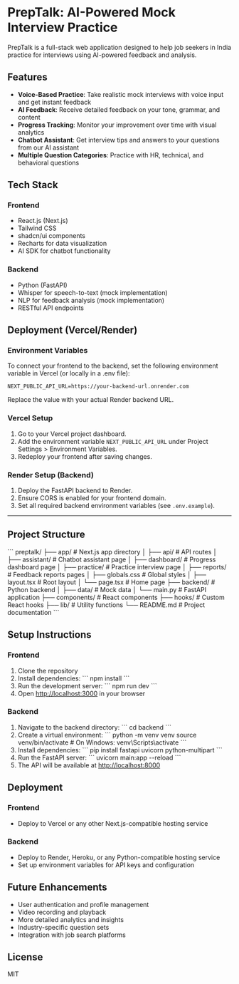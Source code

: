 # PrepTalk: AI-Powered Mock Interview Practice

PrepTalk is a full-stack web application designed to help job seekers in India practice for interviews using AI-powered feedback and analysis.

## Features

- **Voice-Based Practice**: Take realistic mock interviews with voice input and get instant feedback
- **AI Feedback**: Receive detailed feedback on your tone, grammar, and content
- **Progress Tracking**: Monitor your improvement over time with visual analytics
- **Chatbot Assistant**: Get interview tips and answers to your questions from our AI assistant
- **Multiple Question Categories**: Practice with HR, technical, and behavioral questions

## Tech Stack

### Frontend
- React.js (Next.js)
- Tailwind CSS
- shadcn/ui components
- Recharts for data visualization
- AI SDK for chatbot functionality

### Backend
- Python (FastAPI)
- Whisper for speech-to-text (mock implementation)
- NLP for feedback analysis (mock implementation)
- RESTful API endpoints


## Deployment (Vercel/Render)

### Environment Variables

To connect your frontend to the backend, set the following environment variable in Vercel (or locally in a .env file):

```
NEXT_PUBLIC_API_URL=https://your-backend-url.onrender.com
```

Replace the value with your actual Render backend URL.

### Vercel Setup

1. Go to your Vercel project dashboard.
2. Add the environment variable `NEXT_PUBLIC_API_URL` under Project Settings > Environment Variables.
3. Redeploy your frontend after saving changes.

### Render Setup (Backend)

1. Deploy the FastAPI backend to Render.
2. Ensure CORS is enabled for your frontend domain.
3. Set all required backend environment variables (see `.env.example`).

---

## Project Structure

\`\`\`
preptalk/
├── app/                    # Next.js app directory
│   ├── api/                # API routes
│   ├── assistant/          # Chatbot assistant page
│   ├── dashboard/          # Progress dashboard page
│   ├── practice/           # Practice interview page
│   ├── reports/            # Feedback reports pages
│   ├── globals.css         # Global styles
│   ├── layout.tsx          # Root layout
│   └── page.tsx            # Home page
├── backend/                # Python backend
│   ├── data/               # Mock data
│   └── main.py             # FastAPI application
├── components/             # React components
├── hooks/                  # Custom React hooks
├── lib/                    # Utility functions
└── README.md               # Project documentation
\`\`\`

## Setup Instructions

### Frontend

1. Clone the repository
2. Install dependencies:
   \`\`\`
   npm install
   \`\`\`
3. Run the development server:
   \`\`\`
   npm run dev
   \`\`\`
4. Open [http://localhost:3000](http://localhost:3000) in your browser

### Backend

1. Navigate to the backend directory:
   \`\`\`
   cd backend
   \`\`\`
2. Create a virtual environment:
   \`\`\`
   python -m venv venv
   source venv/bin/activate  # On Windows: venv\Scripts\activate
   \`\`\`
3. Install dependencies:
   \`\`\`
   pip install fastapi uvicorn python-multipart
   \`\`\`
4. Run the FastAPI server:
   \`\`\`
   uvicorn main:app --reload
   \`\`\`
5. The API will be available at [http://localhost:8000](http://localhost:8000)

## Deployment

### Frontend
- Deploy to Vercel or any other Next.js-compatible hosting service

### Backend
- Deploy to Render, Heroku, or any Python-compatible hosting service
- Set up environment variables for API keys and configuration

## Future Enhancements

- User authentication and profile management
- Video recording and playback
- More detailed analytics and insights
- Industry-specific question sets
- Integration with job search platforms

## License

MIT
